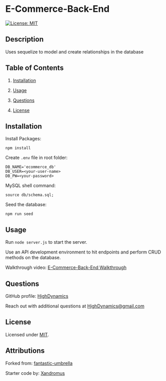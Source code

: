 # E-Commerce-Back-End

[![License: MIT](https://img.shields.io/badge/License-MIT-yellow.svg)](https://opensource.org/licenses/MIT)

## Description

Uses sequelize to model and create relationships in the database

## Table of Contents

1. [Installation](#Installation)

2. [Usage](#Usage)

3. [Questions](#Questions)

4. [License](#License)

## Installation

Install Packages:

```
npm install
```

Create `.env` file in root folder:

```
DB_NAME='ecommerce_db'
DB_USER=<your-user-name>
DB_PW=<your-password>
```

MySQL shell command:

```
source db/schema.sql;
```

Seed the database:

```
npm run seed
```

## Usage

Run `node server.js` to start the server.

Use an API development environment to hit endpoints and perform CRUD methods on the database.

Walkthrough video: [E-Commerce-Back-End Walkthrough](https://drive.google.com/file/d/1mSBnutVO-s1jdlZvkQy7QqiW8zqSeGqW/view?usp=sharing)

## Questions

GitHub profile: [HighDynamics](https://github.com/HighDynamics)

Reach out with additional questions at <HighDynamics@gmail.com>

## License

Licensed under [MIT](https://opensource.org/licenses/MIT).

## Attributions

Forked from: [fantastic-umbrella](https://github.com/coding-boot-camp/fantastic-umbrella)

Starter code by: [Xandromus](https://github.com/Xandromus)
